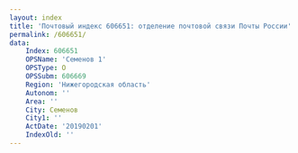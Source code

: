 ```yaml
---
layout: index
title: 'Почтовый индекс 606651: отделение почтовой связи Почты России'
permalink: /606651/
data:
    Index: 606651
    OPSName: 'Семенов 1'
    OPSType: О
    OPSSubm: 606669
    Region: 'Нижегородская область'
    Autonom: ''
    Area: ''
    City: Семенов
    City1: ''
    ActDate: '20190201'
    IndexOld: ''
---
```

